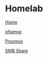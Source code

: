 # Homelab

[Home](https://github.com/35105/bmst/tree/main)

[pfsense](https://github.com/35105/bmst/tree/main/homelab/pfsense.md)<br>

[Proxmox](https://github.com/35105/bmst/tree/main/homelab/proxmox.md)<br>

[SMB Share](https://github.com/35105/bmst/tree/main/homelab/smbshare.md)<br>
